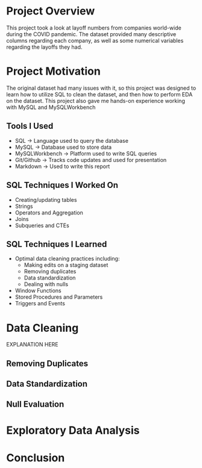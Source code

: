 # Project Overview
This project took a look at layoff numbers from companies world-wide during the COVID pandemic. The dataset provided many descriptive columns regarding each company, as well as some numerical variables regarding the layoffs they had.

# Project Motivation
The original dataset had many issues with it, so this project was designed to learn how to utilize SQL to clean the dataset, and then how to perform EDA on the dataset. This project also gave me hands-on experience working with MySQL and MySQLWorkbench

## Tools I Used
- SQL → Language used to query the database
- MySQL → Database used to store data
- MySQLWorkbench → Platform used to write SQL queries
- Git/Github → Tracks code updates and used for presentation
- Markdown → Used to write this report

## SQL Techniques I Worked On
- Creating/updating tables
- Strings
- Operators and Aggregation
- Joins
- Subqueries and CTEs

## SQL Techniques I Learned
- Optimal data cleaning practices including:
    - Making edits on a staging dataset
    - Removing duplicates
    - Data standardization
    - Dealing with nulls
- Window Functions
- Stored Procedures and Parameters
- Triggers and Events

# Data Cleaning
EXPLANATION HERE
## Removing Duplicates

## Data Standardization

## Null Evaluation

# Exploratory Data Analysis

# Conclusion